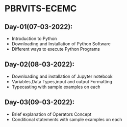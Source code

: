 # PBRVITS-ECEMC

## Day-01(07-03-2022):
  - Introduction to Python
  - Downloading and Installation of Python Software
  - Different ways to execute Python Programs

## Day-02(08-03-2022):
  - Downloading and installation of Jupyter notebook
  - Variables,Data Types,input and output Formatting
  - Typecasting with sample examples on each

## Day-03(09-03-2022):
  - Brief explanation of Operators Concept
  - Conditional statements with sample examples on each
